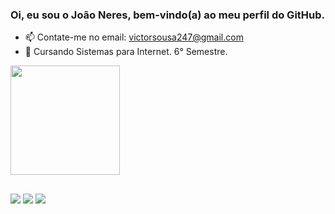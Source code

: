 ### Oi, eu sou o João Neres, bem-vindo(a) ao meu perfil do GitHub.

- 📫 Contate-me no email: victorsousa247@gmail.com
- 🎒 Cursando Sistemas para Internet. 6° Semestre.
<div>
  <a href="https://github.com/joaovneres">
    <img height="175em" src="https://github-readme-stats.vercel.app/api/top-langs/?username=joaovneres&layout=compact&langs_count=7&theme=codeSTACKr"/>
</div>
  
  ##
 
<div> 
  <a href="https://github.com/joaovneres" target="_blank"><img src="https://img.shields.io/badge/GitHub-100000?style=for-the-badge&logo=github&logoColor=white" target="_blank"></a> 
  <a href = "mailto:victorsousa247@gmail.com"><img src="https://img.shields.io/badge/-Gmail-%23333?style=for-the-badge&logo=gmail&logoColor=white" target="_blank"></a>
  <a href="https://www.linkedin.com/in/jvneres/" target="_blank"><img src="https://img.shields.io/badge/-LinkedIn-%230077B5?style=for-the-badge&logo=linkedin&logoColor=white" target="_blank"></a> 
  </div>
